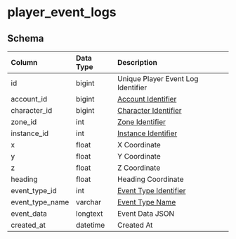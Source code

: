 # player_event_logs

## Schema

| Column | Data Type | Description |
| :--- | :--- | :--- |
| id | bigint | Unique Player Event Log Identifier |
| account_id | bigint | [Account Identifier](../../schema/account/account.md) |
| character_id | bigint | [Character Identifier](../../schema/characters/character_data.md) |
| zone_id | int | [Zone Identifier](../../../../server/zones/zone-list) |
| instance_id | int | [Instance Identifier](../../schema/instances/instance_list.md) |
| x | float | X Coordinate |
| y | float | Y  Coordinate |
| z | float | Z  Coordinate |
| heading | float | Heading Coordinate |
| event_type_id | int | [Event Type Identifier](../../schema/admin/player_event_log_settings.md) |
| event_type_name | varchar | [Event Type Name](../../schema/admin/player_event_log_settings.md) |
| event_data | longtext | Event Data JSON |
| created_at | datetime | Created At |

